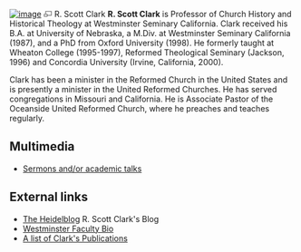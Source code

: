 [![image](images/thumb/6/67/RScottClark.jpg/180px-RScottClark.jpg)](http://www.theopedia.com/File:RScottClark.jpg)
[![image](data:image/png;base64,iVBORw0KGgoAAAANSUhEUgAAAA8AAAALCAAAAACFLIiAAAAAAnRSTlMA/1uRIrUAAABPSURBVAjXY/j///+5vXDwjAHIr26ZAgXZe8H8a/+hoIcw/9nevdVL9+79DuPvzQYZFPUezu8BMZLXgkExnD8HAu6hqv//n+HZVjD4DuUDAKlChD3fj6aPAAAAAElFTkSuQmCC)](http://www.theopedia.com/File:RScottClark.jpg "Enlarge")
R. Scott Clark
**R. Scott Clark** is Professor of Church History and Historical
Theology at Westminster Seminary California. Clark received his
B.A. at University of Nebraska, a M.Div. at Westminster Seminary
California (1987), and a PhD from Oxford University (1998). He
formerly taught at Wheaton College (1995-1997), Reformed
Theological Seminary (Jackson, 1996) and Concordia University
(Irvine, California, 2000).

Clark has been a minister in the Reformed Church in the United
States and is presently a minister in the United Reformed Churches.
He has served congregations in Missouri and California. He is
Associate Pastor of the Oceanside United Reformed Church, where he
preaches and teaches regularly.

## Multimedia

-   [Sermons and/or academic talks](https://www.sermonaudio.com/search.asp?SpeakerOnly=true&currSection=sermonsspeaker&Keyword=Dr.%5ER.%5EScott%5EClark)



## External links

-   [The Heidelblog](http://heidelblog.wordpress.com/) R. Scott
    Clark's Blog
-   [Westminster Faculty Bio](http://www.wscal.edu/faculty/bios/clark.php)
-   [A list of Clark's Publications](http://www.wscal.edu/clark/publications.php)




